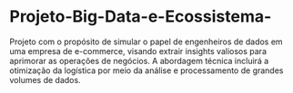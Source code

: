# Projeto-Big-Data-e-Ecossistema-
Projeto com o propósito de simular o papel de engenheiros de dados em uma empresa de e-commerce, visando extrair insights valiosos para aprimorar as operações de negócios. A abordagem técnica incluirá a otimização da logística por meio da análise e processamento de grandes volumes de dados.

